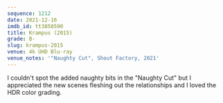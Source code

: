 ```yaml
---
sequence: 1212
date: 2021-12-16
imdb_id: tt3850590
title: Krampus (2015)
grade: B-
slug: krampus-2015
venue: 4k UHD Blu-ray
venue_notes: '"Naughty Cut", Shout Factory, 2021'
---
```


I couldn't spot the added naughty bits in the "Naughty Cut" but I appreciated the new scenes fleshing out the relationships and I loved the HDR color grading.
